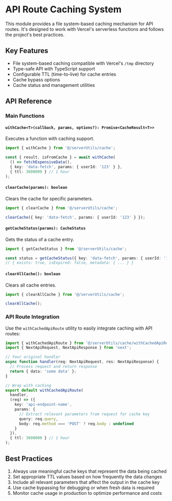 # API Route Caching System

This module provides a file system-based caching mechanism for API routes. It's designed to work with Vercel's serverless functions and follows the project's best practices.

## Key Features

- File system-based caching compatible with Vercel's `/tmp` directory
- Type-safe API with TypeScript support
- Configurable TTL (time-to-live) for cache entries
- Cache bypass options
- Cache status and management utilities

## API Reference

### Main Functions

#### `withCache<T>(callback, params, options?): Promise<CacheResult<T>>`

Executes a function with caching support.

```typescript
import { withCache } from '@/serverUtils/cache';

const { result, isFromCache } = await withCache(
  () => fetchExpensiveData(),
  { key: 'data-fetch', params: { userId: '123' } },
  { ttl: 3600000 } // 1 hour
);
```

#### `clearCache(params): boolean`

Clears the cache for specific parameters.

```typescript
import { clearCache } from '@/serverUtils/cache';

clearCache({ key: 'data-fetch', params: { userId: '123' } });
```

#### `getCacheStatus(params): CacheStatus`

Gets the status of a cache entry.

```typescript
import { getCacheStatus } from '@/serverUtils/cache';

const status = getCacheStatus({ key: 'data-fetch', params: { userId: '123' } });
// { exists: true, isExpired: false, metadata: { ... } }
```

#### `clearAllCache(): boolean`

Clears all cache entries.

```typescript
import { clearAllCache } from '@/serverUtils/cache';

clearAllCache();
```

### API Route Integration

Use the `withCachedApiRoute` utility to easily integrate caching with API routes:

```typescript
import { withCachedApiRoute } from '@/serverUtils/cache/withCachedApiRoute';
import { NextApiRequest, NextApiResponse } from 'next';

// Your original handler
async function handler(req: NextApiRequest, res: NextApiResponse) {
  // Process request and return response
  return { data: 'some data' };
}

// Wrap with caching
export default withCachedApiRoute(
  handler,
  (req) => ({
    key: 'api-endpoint-name',
    params: {
      // Extract relevant parameters from request for cache key
      query: req.query,
      body: req.method === 'POST' ? req.body : undefined
    }
  }),
  { ttl: 3600000 } // 1 hour
);
```

## Best Practices

1. Always use meaningful cache keys that represent the data being cached
2. Set appropriate TTL values based on how frequently the data changes
3. Include all relevant parameters that affect the output in the cache key
4. Use cache bypassing for debugging or when fresh data is required
5. Monitor cache usage in production to optimize performance and costs
